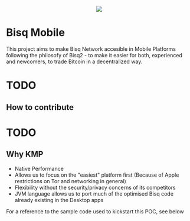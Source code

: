 <p align="center">
  <img src="https://bisq.network/images/bisq-logo.svg"/>
</p>

# Bisq Mobile

This project aims to make Bisq Network accesible in Mobile Platforms following the philosofy of Bisq2 - to make it
easier for both, experienced and newcomers, to trade Bitcoin in a decentralized way.

# TODO

## How to contribute

# TODO

## Why KMP

- Native Performance
- Allows us to focus on the "easiest" platform first (Because of Apple restrictions on Tor and networking in general)
- Flexibility without the security/privacy concerns of its competitors
- JVM language allows us to port much of the optimised Bisq code already existing in the Desktop apps

For a reference to the sample code used to kickstart this POC, see below